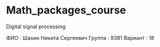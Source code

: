 # Math_packages_course
Digital signal processing

ФИО : Шахин Никита Сергеевич
Группа : 9381
Вариант : 18
